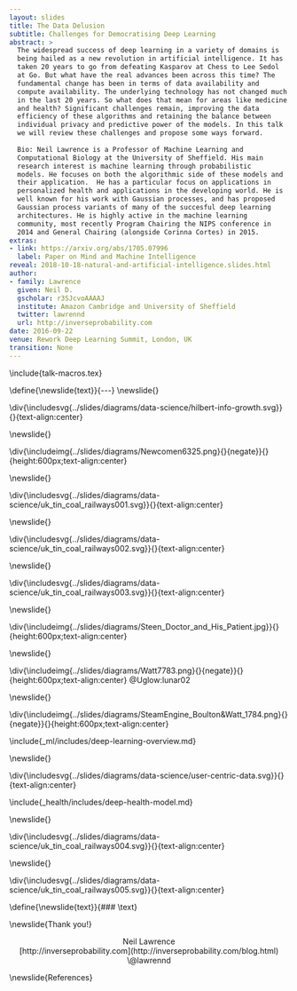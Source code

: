 ```yaml
---
layout: slides
title: The Data Delusion
subtitle: Challenges for Democratising Deep Learning
abstract: >
  The widespread success of deep learning in a variety of domains is
  being hailed as a new revolution in artificial intelligence. It has
  taken 20 years to go from defeating Kasparov at Chess to Lee Sedol
  at Go. But what have the real advances been across this time? The
  fundamental change has been in terms of data availability and
  compute availability. The underlying technology has not changed much
  in the last 20 years. So what does that mean for areas like medicine
  and health? Significant challenges remain, improving the data
  efficiency of these algorithms and retaining the balance between
  individual privacy and predictive power of the models. In this talk
  we will review these challenges and propose some ways forward. 
  
  Bio: Neil Lawrence is a Professor of Machine Learning and
  Computational Biology at the University of Sheffield. His main
  research interest is machine learning through probabilistic
  models. He focuses on both the algorithmic side of these models and
  their application.  He has a particular focus on applications in
  personalized health and applications in the developing world. He is
  well known for his work with Gaussian processes, and has proposed
  Gaussian process variants of many of the succesful deep learning
  architectures. He is highly active in the machine learning
  community, most recently Program Chairing the NIPS conference in
  2014 and General Chairing (alongside Corinna Cortes) in 2015.
extras:
- link: https://arxiv.org/abs/1705.07996
  label: Paper on Mind and Machine Intelligence
reveal: 2018-10-18-natural-and-artificial-intelligence.slides.html
author:
- family: Lawrence
  given: Neil D.
  gscholar: r3SJcvoAAAAJ
  institute: Amazon Cambridge and University of Sheffield
  twitter: lawrennd
  url: http://inverseprobability.com
date: 2016-09-22
venue: Rework Deep Learning Summit, London, UK
transition: None
---
```


\include{talk-macros.tex}

\define{\newslide{text}}{---}
\newslide{}

\div{\includesvg{../slides/diagrams/data-science/hilbert-info-growth.svg}}{}{text-align:center}

\newslide{}

\div{\includeimg{../slides/diagrams/Newcomen6325.png}{}{negate}}{}{height:600px;text-align:center}

\newslide{}

\div{\includesvg{../slides/diagrams/data-science/uk_tin_coal_railways001.svg}}{}{text-align:center}

\newslide{}

\div{\includesvg{../slides/diagrams/data-science/uk_tin_coal_railways002.svg}}{}{text-align:center}

\newslide{}

\div{\includesvg{../slides/diagrams/data-science/uk_tin_coal_railways003.svg}}{}{text-align:center}

\newslide{}

\div{\includeimg{../slides/diagrams/Steen_Doctor_and_His_Patient.jpg}}{}{height:600px;text-align:center}

\newslide{}

\div{\includeimg{../slides/diagrams/Watt7783.png}{}{negate}}{}{height:600px;text-align:center}
@Uglow:lunar02


\newslide{}

\div{\includeimg{../slides/diagrams/SteamEngine_Boulton&Watt_1784.png}{}{negate}}{}{height:600px;text-align:center}

\include{_ml/includes/deep-learning-overview.md}

\newslide{}
 
<!--<span class="fragment fade-in">-->
\div{\includesvg{../slides/diagrams/data-science/user-centric-data.svg}}{}{text-align:center}
<!--</span>-->


\include{_health/includes/deep-health-model.md}

\newslide{}

\div{\includesvg{../slides/diagrams/data-science/uk_tin_coal_railways004.svg}}{}{text-align:center}

\newslide{}

\div{\includesvg{../slides/diagrams/data-science/uk_tin_coal_railways005.svg}}{}{text-align:center}

\define{\newslide{text}}{### \text}

\newslide{Thank you!}

<center>Neil Lawrence</center>
<center>[http://inverseprobability.com](http://inverseprobability.com/blog.html)</center>
<center>\@lawrennd</center>

\newslide{References}
